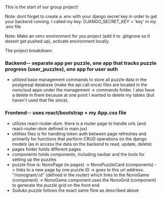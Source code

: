 This is the start of our group project!

Note: dont forget to create a .env with your django secret key in order to get your backend running.
I called my key: DJANGO_SECRET_KEY = 'key' in my .env file

Note: Make an venv environment for you project (add it to .gitignore so it doesnt get pushed up), activate environment locally.

The project breakdown:
### Backend-- separate app per puzzle, one app that tracks puzzle progress (user_puzzles), one app for user auth
- utilized base management commands to store all puzzle data in the postgresql database (make the api call once) files are located in the nono/sud apps under the management -> commands folder. I also have a delete in there because at one point I wanted to delete my tables (but haven't used that file since).

### Frontend-- uses react/bootstrap + my App.css file
- utilizes react-router-dom. there is a router page to handle urls (and react-router-dom defined in main.jsx)
- utilities files is for handling token auth between page refreshes and primarily for functions that perform CRUD operations on the django models (as in access the data on the backend to read, update, delete)
- pages folder holds different pages
- components holds components, including navbar and the tools for setting up the puzzles
- puzzle flow is: NonoPage (in pages) -> NonoPuzzleCard (components) -> links to a new page by one puzzle ID -> goes to this url address: "/nonogram/:id" (defined in the router) which links to the NonoGame (component) -> NonoGame component uses the NonoGrid (component) to generate the puzzle grid on the front end
- Suduko puzzle follows the exact same flow as described above